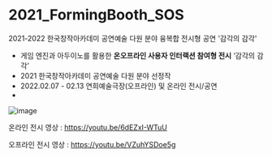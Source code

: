 # 2021_FormingBooth_SOS
2021-2022 한국창작아카데미 공연예술 다원 분야 융복합 전시형 공연 '감각의 감각'

- 게임 엔진과 아두이노를 활용한 **온오프라인 사용자 인터랙션 참여형 전시** ‘감각의 감각’
- 2021 한국창작아카데미 공연예술 다원 분야 선정작
- 2022.02.07 - 02.13 연희예술극장(오프라인) 및 온라인 전시/공연
- 
 ![image](https://github.com/Sosohy/2021_FormingBooth_SOS/assets/34918049/1619b4c3-1e9a-4f1d-b6bd-a8ad1f55598d)

온라인 전시 영상 : https://youtu.be/6dEZxI-WTuU

오프라인 전시 영상 : https://youtu.be/VZuhYSDoe5g
